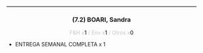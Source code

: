 <hr style='border:1px solid rgb(200,200,200)'>
<div style='page-break-inside: avoid'>

<div style='text-align:center'>

<h3> (7.2) BOARI, <span class='grey'>Sandra</span></h3>

<p  style='color:rgb(200,200,200)'>F&H x<span  style='color:black'>1</span> / Env x<span  style='color:black'>1</span> / Otros x<span  style='color:black'>0</span></p>
</div>

<ul>
<li class='li-horizontal'> ENTREGA SEMANAL COMPLETA x 1</li>
</ul>
</div>

